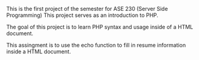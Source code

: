 This is the first project of the semester for ASE 230 (Server Side Programming) This project serves as an introduction to PHP.

The goal of this project is to learn PHP syntax and usage inside of a HTML document.

This assingment is to use the echo function to fill in resume information inside a HTML document.
